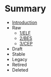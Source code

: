# Summary

* [Introduction](README.md)
* Raw
    * [1/ELF](1/README.md)
    * [2/BES](2/README.md)
    * [3/CEP](3/README.md)
* Draft
* Stable
* Legacy
* Retired
* Deleted
